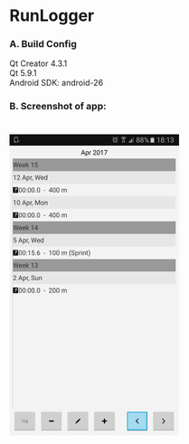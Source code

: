 # RunLogger

### A. Build Config

Qt Creator 4.3.1  
Qt 5.9.1  
Android SDK: android-26  

### B. Screenshot of app:  
<h1>
  <img src="screenshot.png" width="300">  
</h1>
